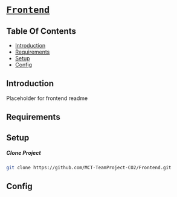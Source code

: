 # [`Frontend`](https://github.com/MCT-TeamProject-CO2/Frontend)

## Table Of Contents

 - [Introduction](#introduction)
 - [Requirements](#requirements)
 - [Setup](#setup)
 - [Config](#config)

## Introduction

Placeholder for frontend readme

## Requirements

## Setup

##### Clone Project

```sh
git clone https://github.com/MCT-TeamProject-CO2/Frontend.git
```


## Config
